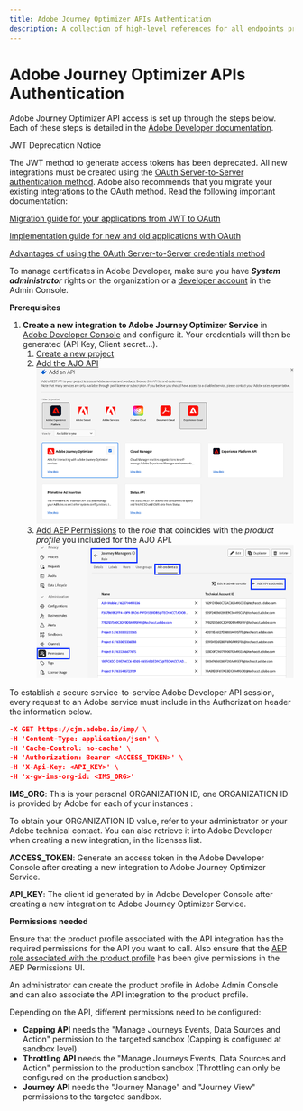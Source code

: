 ```yaml
---
title: Adobe Journey Optimizer APIs Authentication
description: A collection of high-level references for all endpoints provided by Adobe Journey Optimizer APIs.
---
```


# Adobe Journey Optimizer APIs Authentication

Adobe Journey Optimizer API access is set up through the steps below. Each of these steps is detailed in the [Adobe Developer documentation](https://developer.adobe.com/developer-console/docs/guides/services/).

<InlineAlert variant="warning" slots="header, text1, text2, text3, text4" />
JWT Deprecation Notice

The JWT method to generate access tokens has been deprecated. All new integrations must be created using the [OAuth Server-to-Server authentication method](https://experienceleague.adobe.com/docs/experience-platform/landing/platform-apis/api-authentication.html#select-oauth-server-to-server). Adobe also recommends that you migrate your existing integrations to the OAuth method. Read the following important documentation:

[Migration guide for your applications from JWT to OAuth](https://developer.adobe.com/developer-console/docs/guides/authentication/ServerToServerAuthentication/migration/)

[Implementation guide for new and old applications with OAuth](https://developer.adobe.com/developer-console/docs/guides/authentication/ServerToServerAuthentication/implementation/)

[Advantages of using the OAuth Server-to-Server credentials method](https://developer.adobe.com/developer-console/docs/guides/authentication/ServerToServerAuthentication/migration/#why-oauth-server-to-server-credentials)

To manage certificates in Adobe Developer, make sure you have ***System administrator*** rights on the organization or a [developer account](https://helpx.adobe.com/enterprise/using/manage-developers.html) in the Admin Console.

**Prerequisites**

1. **Create a new integration to Adobe Journey Optimizer Service** in [Adobe Developer Console](https://developer.adobe.com/console) and configure it. Your credentials will then be generated (API Key, Client secret...).
   1. [Create a new project](https://developer.adobe.com/developer-console/docs/guides/projects/projects-empty)
   2. [Add the AJO API](https://developer.adobe.com/developer-console/docs/guides/services/services-add-api-oauth-s2s)
   <br>![](ajoconsole.png)
   3. [Add AEP Permissions](https://experienceleague.adobe.com/en/docs/experience-platform/access-control/abac/permissions-ui/permissions#manage-api-credentials-for-role) to the *role* that coincides with the *product profile* you included for the AJO API.
   <br>![](ajorole.png)

To establish a secure service-to-service Adobe Developer API session, every request to an Adobe service must include in the Authorization header the information below.

```json
-X GET https://cjm.adobe.io/imp/ \
-H 'Content-Type: application/json' \
-H 'Cache-Control: no-cache' \
-H 'Authorization: Bearer <ACCESS_TOKEN>' \
-H 'X-Api-Key: <API_KEY>' \
-H 'x-gw-ims-org-id: <IMS_ORG>'
```

**IMS_ORG**: This is your personal ORGANIZATION ID, one ORGANIZATION ID is provided by Adobe for each of your instances :

To obtain your ORGANIZATION ID value, refer to your administrator or your Adobe technical contact. You can also retrieve it into Adobe Developer when creating a new integration, in the licenses list.

**ACCESS_TOKEN**: Generate an access token in the Adobe Developer Console after creating a new integration to Adobe Journey Optimizer Service.

**API_KEY**: The client id generated by in Adobe Developer Console after creating a new integration to Adobe Journey Optimizer Service.

**Permissions needed**

Ensure that the product profile associated with the API integration has the required permissions for the API you want to call.
Also ensure that the [AEP role associated with the product profile](https://experienceleague.adobe.com/docs/experience-platform/landing/platform-apis/api-authentication.html#assign-api-to-a-role) has been give permissions in the AEP Permissions UI.

An administrator can create the product profile in Adobe Admin Console and can also associate the API integration to the product profile.

Depending on the API, different permissions need to be configured:

* **Capping API** needs the "Manage Journeys Events, Data Sources and Action" permission to the targeted sandbox (Capping is configured at sandbox level).
* **Throttling API** needs the "Manage Journeys Events, Data Sources and Action" permission to the production sandbox (Throttling can only be configured on the production sandbox)
* **Journey API** needs the "Journey Manage" and "Journey View" permissions to the targeted sandbox.
